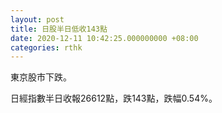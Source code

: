 ```yaml
---
layout: post
title: 日股半日低收143點
date: 2020-12-11 10:42:25.000000000 +08:00
categories: rthk
---
```


東京股市下跌。

日經指數半日收報26612點，跌143點，跌幅0.54%。
